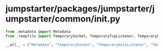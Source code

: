 # jumpstarter/packages/jumpstarter/jumpstarter/common/__init__.py

```python
from .metadata import Metadata
from .tempfile import TemporarySocket, TemporaryTcpListener, TemporaryUnixListener

__all__ = ["Metadata", "TemporarySocket", "TemporaryUnixListener", "TemporaryTcpListener"]

```